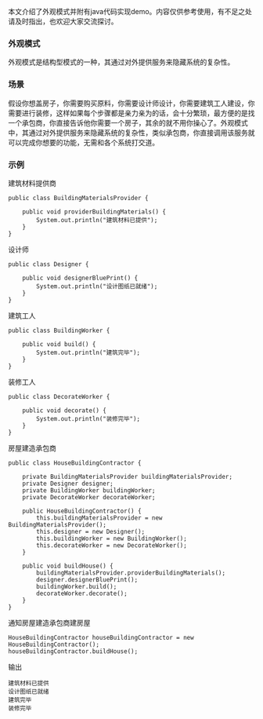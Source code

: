 本文介绍了外观模式并附有java代码实现demo。内容仅供参考使用，有不足之处请及时指出，也欢迎大家交流探讨。

### 外观模式

外观模式是结构型模式的一种，其通过对外提供服务来隐藏系统的复杂性。

### 场景

假设你想盖房子，你需要购买原料，你需要设计师设计，你需要建筑工人建设，你需要进行装修，这样如果每个步骤都是亲力亲为的话，会十分繁琐，最方便的是找一个承包商，你直接告诉他你需要一个房子，其余的就不用你操心了。外观模式中，其通过对外提供服务来隐藏系统的复杂性，类似承包商，你直接调用该服务就可以完成你想要的功能，无需和各个系统打交道。

### 示例

建筑材料提供商

```
public class BuildingMaterialsProvider {

    public void providerBuildingMaterials() {
        System.out.println("建筑材料已提供");
    }
}
```

设计师

```
public class Designer {

    public void designerBluePrint() {
        System.out.println("设计图纸已就绪");
    }
}
```

建筑工人

```
public class BuildingWorker {

    public void build() {
        System.out.println("建筑完毕");
    }
}
```

装修工人

```
public class DecorateWorker {

    public void decorate() {
        System.out.println("装修完毕");
    }
}
```

房屋建造承包商

```
public class HouseBuildingContractor {

    private BuildingMaterialsProvider buildingMaterialsProvider;
    private Designer designer;
    private BuildingWorker buildingWorker;
    private DecorateWorker decorateWorker;

    public HouseBuildingContractor() {
        this.buildingMaterialsProvider = new BuildingMaterialsProvider();
        this.designer = new Designer();
        this.buildingWorker = new BuildingWorker();
        this.decorateWorker = new DecorateWorker();
    }

    public void buildHouse() {
        buildingMaterialsProvider.providerBuildingMaterials();
        designer.designerBluePrint();
        buildingWorker.build();
        decorateWorker.decorate();
    }
}
```

通知房屋建造承包商建房屋

```
HouseBuildingContractor houseBuildingContractor = new HouseBuildingContractor();
houseBuildingContractor.buildHouse();
```

输出

```
建筑材料已提供
设计图纸已就绪
建筑完毕
装修完毕
```